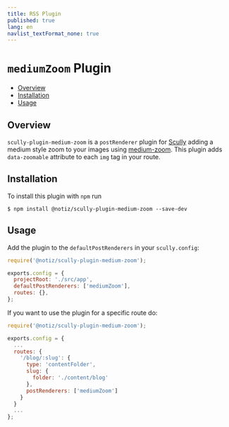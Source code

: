 ```yaml
---
title: RSS Plugin
published: true
lang: en
navlist_textFormat_none: true
---
```


# `mediumZoom` Plugin <!-- omit in toc -->

<div class="docs-link_table">
  <a class="homepage" href="https://github.com/notiz-dev/scully-plugins"></a>
  <a class="repository" href="https://github.com/notiz-dev/scully-plugins/tree/master/plugins/medium-zoom"></a>
</div>

<div class="docs-toc"></div>

- [Overview](#overview)
- [Installation](#installation)
- [Usage](#usage)

## Overview

`scully-plugin-medium-zoom` is a `postRenderer` plugin for [Scully](http://scully.io/) adding a medium style zoom to your images using [medium-zoom](https://github.com/francoischalifour/medium-zoom). This plugin adds `data-zoomable` attribute to each `img` tag in your route.

## Installation

To install this plugin with `npm` run

```
$ npm install @notiz/scully-plugin-medium-zoom --save-dev
```

## Usage

Add the plugin to the `defaultPostRenderers` in your `scully.config`:

```js
require('@notiz/scully-plugin-medium-zoom');

exports.config = {
  projectRoot: './src/app',
  defaultPostRenderers: ['mediumZoom'],
  routes: {},
};
```

If you want to use the plugin for a specific route do:

```js
require('@notiz/scully-plugin-medium-zoom');

exports.config = {
  ...
  routes: {
    '/blog/:slug': {
      type: 'contentFolder',
      slug: {
        folder: './content/blog'
      },
      postRenderers: ['mediumZoom']
    }
  }
  ...
};
```
